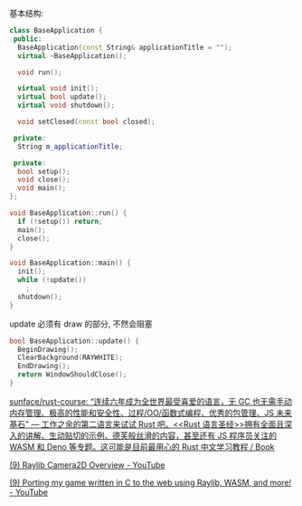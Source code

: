基本结构:

```cpp
class BaseApplication {
 public:
  BaseApplication(const String& applicationTitle = "");
  virtual ~BaseApplication();

  void run();

  virtual void init();
  virtual bool update();
  virtual void shutdown();

  void setClosed(const bool closed);

 private:
  String m_applicationTitle;

 private:
  bool setup();
  void close();
  void main();
};

void BaseApplication::run() {
  if (!setup()) return;
  main();
  close();
}

void BaseApplication::main() {
  init();
  while (!update())
    ;
  shutdown();
}
```

update 必须有 draw 的部分, 不然会阻塞

```cpp
bool BaseApplication::update() {
  BeginDrawing();
  ClearBackground(RAYWHITE);
  EndDrawing();
  return WindowShouldClose();
}
```

[sunface/rust-course: “连续六年成为全世界最受喜爱的语言，无 GC 也无需手动内存管理、极高的性能和安全性、过程/OO/函数式编程、优秀的包管理、JS 未来基石" — 工作之余的第二语言来试试 Rust 吧。<<Rust 语言圣经>>拥有全面且深入的讲解、生动贴切的示例、德芙般丝滑的内容，甚至还有 JS 程序员关注的 WASM 和 Deno 等专题。这可能是目前最用心的 Rust 中文学习教程 / Book](https://github.com/sunface/rust-course)

[(9) Raylib Camera2D Overview - YouTube](https://www.youtube.com/watch?v=zkjDU3zmk40&list=PLowVbpI_vWxQkLI6mv4eTZ-Rm-4EV0YbZ&index=5)

[(9) Porting my game written in C to the web using Raylib, WASM, and more! - YouTube](https://www.youtube.com/watch?v=j6rlTtGrld4)
